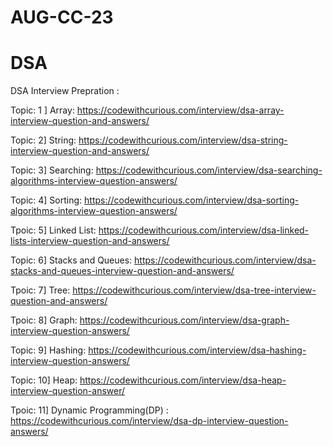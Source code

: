 # AUG-CC-23


# DSA 

DSA Interview Prepration :

Topic:  1 ] Array:
https://codewithcurious.com/interview/dsa-array-interview-question-and-answers/

Topic: 2] String:
https://codewithcurious.com/interview/dsa-string-interview-question-and-answers/

Topic: 3] Searching:
https://codewithcurious.com/interview/dsa-searching-algorithms-interview-question-answers/

Topic: 4] Sorting:
https://codewithcurious.com/interview/dsa-sorting-algorithms-interview-question-answers/

Tpoic: 5] Linked List:
https://codewithcurious.com/interview/dsa-linked-lists-interview-question-and-answers/

Topic: 6] Stacks and Queues:
https://codewithcurious.com/interview/dsa-stacks-and-queues-interview-question-and-answers/

Tpoic: 7] Tree:
https://codewithcurious.com/interview/dsa-tree-interview-question-and-answers/

Tpoic: 8] Graph: 
https://codewithcurious.com/interview/dsa-graph-interview-question-answers/

Topic: 9] Hashing:
https://codewithcurious.com/interview/dsa-hashing-interview-question-answers/

Topic: 10] Heap:
https://codewithcurious.com/interview/dsa-heap-interview-question-answer/

Tpoic: 11] Dynamic Programming(DP) :
https://codewithcurious.com/interview/dsa-dp-interview-question-answers/